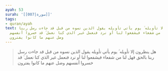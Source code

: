 ```yaml
---
ayah: 53
surah: '[[007|سورة]]'
tags:
- quran/ayah
text: هل ينظرون إلا تأويله ۚ يوم يأتي تأويله يقول الذين نسوه من قبل قد جاءت رسل ربنا
  بالحق فهل لنا من شفعاء فيشفعوا لنا أو نرد فنعمل غير الذي كنا نعمل ۚ قد خسروا أنفسهم
  وضل عنهم ما كانوا يفترون
---
```

> هل ينظرون إلا تأويله ۚ يوم يأتي تأويله يقول الذين نسوه من قبل قد جاءت رسل ربنا بالحق فهل لنا من شفعاء فيشفعوا لنا أو نرد فنعمل غير الذي كنا نعمل ۚ قد خسروا أنفسهم وضل عنهم ما كانوا يفترون

